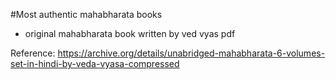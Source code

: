 #Most authentic mahabharata books
 - original mahabharata book written by ved vyas pdf


Reference:
https://archive.org/details/unabridged-mahabharata-6-volumes-set-in-hindi-by-veda-vyasa-compressed
